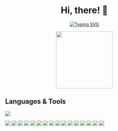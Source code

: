 <h1 align="center">Hi, there! 👋</h1>
<div align="center">
<a href="https://git.io/typing-svg"><img src="https://readme-typing-svg.demolab.com?font=Comic+Sans+MS&size=30&pause=1000&center=true&width=720&lines=I+am+a+Senior+Full+Stack+Developer;6+years+of+Experiences+in+Web+and+Blockchain." alt="Typing SVG" /></a>
</div>
<p align="center">
  <a href="https://github.com/flyphoenix31">
    <img align="center" src="https://github-readme-stats.vercel.app/api/top-langs/?layout=compact&username=bbshark99&hide=java,html&title_color=ffffff&text_color=c9cacc&icon_color=2bbc8a&bg_color=1d1f21" height="180px"/>
  </a>
</p>

## Languages & Tools
<p align="left">
  <a href="https://skillicons.dev">
    <img src="https://skillicons.dev/icons?i=php,py,c,cs,cpp,java,angular,vue,laravel,wordpress,bootstrap,tailwind,jquery,mysql,sqlite,ruby,rails,powershell,qt,vscode,androidstudio,eclipse,linux,unity,aws,figma&theme=light" />
  </a>
  <div align="left">
    <img src="https://img.shields.io/badge/React-20232A?style=for-the-badge&logo=react&logoColor=61DAFB">
    <img src="https://img.shields.io/badge/Node.js-339933?style=for-the-badge&logo=nodedotjs&logoColor=white">
    <img src="https://img.shields.io/badge/Express.js-000000?style=for-the-badge&logo=express&logoColor=white">
    <img src="https://img.shields.io/badge/MongoDB-4EA94B?style=for-the-badge&logo=mongodb&logoColor=white">    
    <img src="https://img.shields.io/badge/JavaScript-F7DF1E?style=for-the-badge&logo=javascript&logoColor=black">
    <img src="https://img.shields.io/badge/TypeScript-007ACC?style=for-the-badge&logo=typescript&logoColor=white">    
    <img src="https://img.shields.io/badge/HTML5-E34F26?style=for-the-badge&logo=html5&logoColor=white">
    <img src="https://img.shields.io/badge/CSS3-1572B6?style=for-the-badge&logo=css3&logoColor=white">
    <img src="https://img.shields.io/badge/Solidity-9E9E9E?style=for-the-badge&logo=solidity&logoColor=black">
    <img src="https://img.shields.io/badge/Rust-CC342D?style=for-the-badge&logo=rust&logoColor=white">
    <img src="https://img.shields.io/badge/Go-430098?style=for-the-badge&logo=go&logoColor=white">
    <img src="https://img.shields.io/badge/Jest-C21325?style=for-the-badge&logo=jest&logoColor=white">
    <img src="https://img.shields.io/badge/PostgreSQL-316192?style=for-the-badge&logo=postgresql&logoColor=white">    
    <img src="https://img.shields.io/badge/Docker-2CA5E0?style=for-the-badge&logo=docker&logoColor=white">
    <img src="https://img.shields.io/badge/kubernetes-326ce5.svg?&style=for-the-badge&logo=kubernetes&logoColor=white">
    <img src="https://img.shields.io/badge/Git-F05032?style=for-the-badge&logo=git&logoColor=white">
    <div/>
</p>
<br><br>

<!--
**flyphoenix31/flyphoenix31** is a ✨ _special_ ✨ repository because its `README.md` (this file) appears on your GitHub profile.

Here are some ideas to get you started:

- 🔭 I’m currently working on ...
- 🌱 I’m currently learning ...
- 👯 I’m looking to collaborate on ...
- 🤔 I’m looking for help with ...
- 💬 Ask me about ...
- 📫 How to reach me: ...
- 😄 Pronouns: ...
- ⚡ Fun fact: ...
-->
